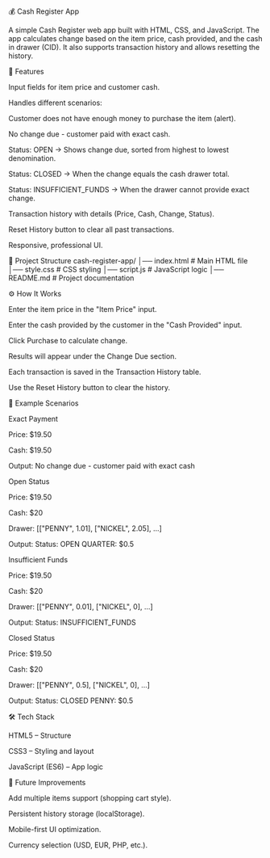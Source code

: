💰 Cash Register App

A simple Cash Register web app built with HTML, CSS, and JavaScript.
The app calculates change based on the item price, cash provided, and the cash in drawer (CID).
It also supports transaction history and allows resetting the history.

🚀 Features

Input fields for item price and customer cash.

Handles different scenarios:

Customer does not have enough money to purchase the item (alert).

No change due - customer paid with exact cash.

Status: OPEN → Shows change due, sorted from highest to lowest denomination.

Status: CLOSED → When the change equals the cash drawer total.

Status: INSUFFICIENT_FUNDS → When the drawer cannot provide exact change.

Transaction history with details (Price, Cash, Change, Status).

Reset History button to clear all past transactions.

Responsive, professional UI.

📂 Project Structure
cash-register-app/
│── index.html      # Main HTML file
│── style.css       # CSS styling
│── script.js       # JavaScript logic
│── README.md       # Project documentation

⚙️ How It Works

Enter the item price in the "Item Price" input.

Enter the cash provided by the customer in the "Cash Provided" input.

Click Purchase to calculate change.

Results will appear under the Change Due section.

Each transaction is saved in the Transaction History table.

Use the Reset History button to clear the history.

🧾 Example Scenarios

Exact Payment

Price: $19.50

Cash: $19.50

Output: No change due - customer paid with exact cash

Open Status

Price: $19.50

Cash: $20

Drawer: [["PENNY", 1.01], ["NICKEL", 2.05], ...]

Output: Status: OPEN QUARTER: $0.5

Insufficient Funds

Price: $19.50

Cash: $20

Drawer: [["PENNY", 0.01], ["NICKEL", 0], ...]

Output: Status: INSUFFICIENT_FUNDS

Closed Status

Price: $19.50

Cash: $20

Drawer: [["PENNY", 0.5], ["NICKEL", 0], ...]

Output: Status: CLOSED PENNY: $0.5

🛠️ Tech Stack

HTML5 – Structure

CSS3 – Styling and layout

JavaScript (ES6) – App logic


🔮 Future Improvements

Add multiple items support (shopping cart style).

Persistent history storage (localStorage).

Mobile-first UI optimization.

Currency selection (USD, EUR, PHP, etc.).

